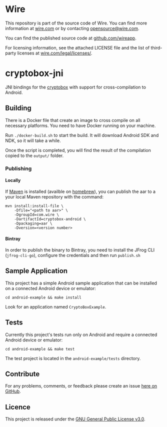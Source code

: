 # Wire

This repository is part of the source code of Wire. You can find more information at [wire.com](https://wire.com) or by contacting opensource@wire.com.

You can find the published source code at [github.com/wireapp](https://github.com/wireapp).

For licensing information, see the attached LICENSE file and the list of third-party licenses at [wire.com/legal/licenses/](https://wire.com/legal/licenses/).

# cryptobox-jni

JNI bindings for the [cryptobox](https://github.com/wireapp/cryptobox) with support for cross-compilation to Android.

## Building

There is a Docker file that create an image to cross compile on all necessary platforms. You need to have Docker running on your machine.

Run `./docker-build.sh` to start the build. It will download Android SDK and NDK, so it will take a while.

Once the script is completed, you will find the result of the compilation copied to the `output/` folder.

### Publishing

#### Locally

If [Maven](https://maven.apache.org) is installed (availble on [homebrew](https://formulae.brew.sh/formula/maven)), you can publish the aar to a your local Maven repository with the command:

```
mvn install:install-file \
	-Dfile="<path to aar>" \
	-DgroupId=com.wire \
	-DartifactId=cryptobox-android \
	-Dpackaging=aar \
	-Dversion=<version number>
```

#### Bintray
In order to publish the binary to Bintray, you need to install the JFrog CLI (`jfrog-cli-go`), configure the credentials and then run `publish.sh`

## Sample Application

This project has a simple Android sample application that can be installed
on a connected Android device or emulator:

    cd android-example && make install

Look for an application named `CryptoBoxExample`.

## Tests

Currently this project's tests run only on Android and require a connected
Android device or emulator:

    cd android-example && make test

The test project is located in the `android-example/tests` directory.

## Contribute

For any problems, comments, or feedback please create an issue [here on GitHub](https://github.com/wireapp/cryptobox-jni/issues).

## Licence

This project is released under the [GNU General Public License v3.0](http://www.gnu.org/licenses/gpl-3.0.en.html).
